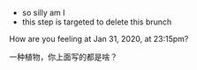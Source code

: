 * so silly am I
* this step is targeted to delete this brunch


How are you feeling at Jan 31, 2020, at 23:15pm?

一种植物，你上面写的都是啥？